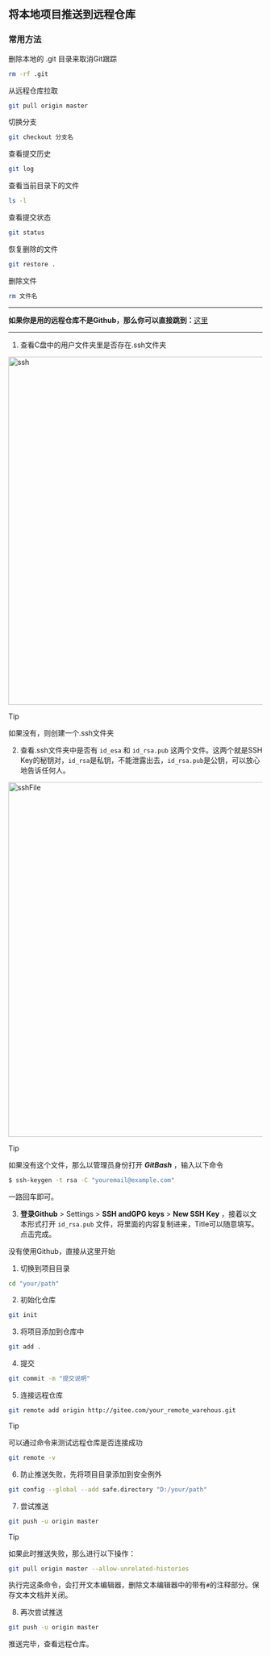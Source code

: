 ## 将本地项目推送到远程仓库

### 常用方法

删除本地的 .git 目录来取消Git跟踪

```bash
rm -rf .git
```

从远程仓库拉取

```bash
git pull origin master
```

切换分支

```bash
git checkout 分支名
```

查看提交历史

```bash
git log
```

查看当前目录下的文件

```bash
ls -l
```

查看提交状态

```bash
git status
```

恢复删除的文件

```bash
git restore .
```

删除文件

```bash
rm 文件名
```


---

**如果你是用的远程仓库不是Github，那么你可以直接跳到：**[这里](#Nogithub)

---

1. 查看C盘中的用户文件夹里是否存在.ssh文件夹
<img width="690" alt="ssh" src="https://github.com/LHXTechie/Note/assets/61722590/da2cac3e-3fa8-4261-a488-1c1967a0d8c2">

> [!TIP]
>
> 如果没有，则创建一个.ssh文件夹

2. 查看.ssh文件夹中是否有 `id_esa` 和 `id_rsa.pub` 这两个文件。这两个就是SSH Key的秘钥对，`id_rsa`是私钥，不能泄露出去，`id_rsa.pub`是公钥，可以放心地告诉任何人。
<img width="703" alt="sshFile" src="https://github.com/LHXTechie/Note/assets/61722590/0e3dd936-4598-4f78-bb1f-23a8e40377e0">

> [!tip]
>
> 如果没有这个文件，那么以管理员身份打开 ***GitBash*** ，输入以下命令
>
> ```bash
> $ ssh-keygen -t rsa -C "youremail@example.com"
> ```
>
> 一路回车即可。

3. **登录Github** > Settings > **SSH andGPG keys** > **New SSH Key** ，接着以文本形式打开 `id_rsa.pub` 文件，将里面的内容复制进来，Title可以随意填写。点击完成。

<a id="Nogithub">没有使用Github，直接从这里开始</a>

1. 切换到项目目录

```bash
cd "your/path"
```

2. 初始化仓库

`````bash
git init
`````

3. 将项目添加到仓库中

```bash
git add .
```

4. 提交

```bash
git commit -m "提交说明"
```

5. 连接远程仓库

```bash
git remote add origin http://gitee.com/your_remote_warehous.git
```

> [!tip]
>
> 可以通过命令来测试远程仓库是否连接成功
>
> ```bash
> git remote -v
> ```

6. 防止推送失败，先将项目目录添加到安全例外

```bash
git config --global --add safe.directory "D:/your/path"
```

7. 尝试推送

```bash
git push -u origin master
```

> [!tip]
>
> 如果此时推送失败，那么进行以下操作：
>
> ```bash
> git pull origin master --allow-unrelated-histories
> ```

执行完这条命令，会打开文本编辑器，删除文本编辑器中的带有`#`的注释部分。保存文本文档并关闭。

8. 再次尝试推送

```bash
git push -u origin master
```

推送完毕，查看远程仓库。





